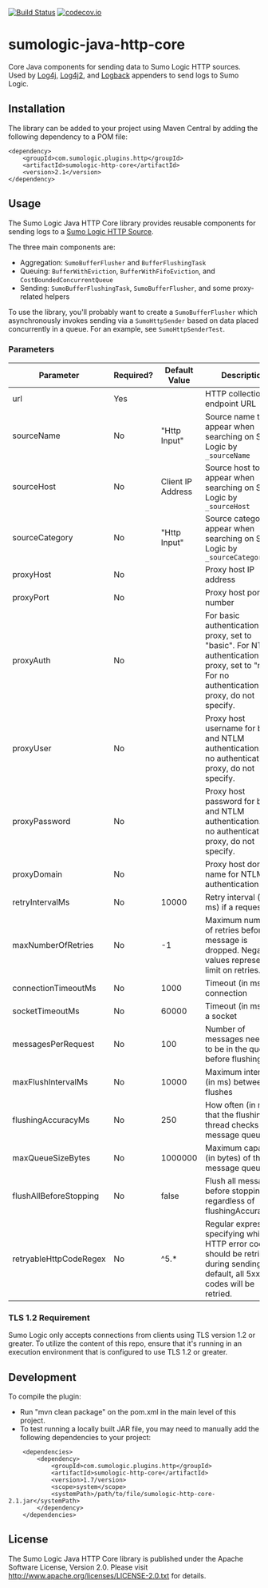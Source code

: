 [![Build Status](https://api.travis-ci.org/SumoLogic/sumologic-java-http-core.svg?branch=master)](https://travis-ci.org/SumoLogic/sumologic-java-http-core)
[![codecov.io](https://codecov.io/github/SumoLogic/sumologic-java-http-core/coverage.svg?branch=master)](https://codecov.io/github/SumoLogic/sumologic-java-http-core?branch=master)

# sumologic-java-http-core

Core Java components for sending data to Sumo Logic HTTP sources.  Used by [Log4j](https://github.com/SumoLogic/sumo-log4j-appender), [Log4j2](https://github.com/SumoLogic/sumologic-log4j2-appender), and [Logback](https://github.com/SumoLogic/sumologic-logback-appender) appenders to send logs to Sumo Logic.

## Installation

The library can be added to your project using Maven Central by adding the following dependency to a POM file:

```
<dependency>
    <groupId>com.sumologic.plugins.http</groupId>
    <artifactId>sumologic-http-core</artifactId>
    <version>2.1</version>
</dependency>
```

## Usage

The Sumo Logic Java HTTP Core library provides reusable components for sending logs to a [Sumo Logic HTTP Source](https://help.sumologic.com/Send-Data/Sources/02Sources-for-Hosted-Collectors/HTTP-Source).

The three main components are:

- Aggregation: `SumoBufferFlusher` and `BufferFlushingTask`
- Queuing: `BufferWithEviction`, `BufferWithFifoEviction`, and `CostBoundedConcurrentQueue`
- Sending: `SumoBufferFlushingTask`, `SumoBufferFlusher`, and some proxy-related helpers

To use the library, you'll probably want to create a `SumoBufferFlusher` which asynchronously invokes sending via a `SumoHttpSender` based on data placed concurrently in a queue.  For an example, see `SumoHttpSenderTest`.

### Parameters
| Parameter              | Required? | Default Value     | Description                                                                                                                                |
|------------------------|-----------|-------------------|--------------------------------------------------------------------------------------------------------------------------------------------|
| url                    | Yes       |                   | HTTP collection endpoint URL                                                                                                               |
| sourceName             | No        | "Http Input"      | Source name to appear when searching on Sumo Logic by `_sourceName`                                                                        |
| sourceHost             | No        | Client IP Address | Source host to appear when searching on Sumo Logic by `_sourceHost`                                                                        |
| sourceCategory         | No        | "Http Input"      | Source category to appear when searching on Sumo Logic by `_sourceCategory`                                                                |
| proxyHost              | No        |                   | Proxy host IP address                                                                                                                      |
| proxyPort              | No        |                   | Proxy host port number                                                                                                                     |
| proxyAuth              | No        |                   | For basic authentication proxy, set to "basic". For NTLM authentication proxy, set to "ntlm". For no authentication proxy, do not specify. |
| proxyUser              | No        |                   | Proxy host username for basic and NTLM authentication. For no authentication proxy, do not specify.                                        |
| proxyPassword          | No        |                   | Proxy host password for basic and NTLM authentication. For no authentication proxy, do not specify.                                        |
| proxyDomain            | No        |                   | Proxy host domain name for NTLM authentication only                                                                                        |
| retryIntervalMs        | No        | 10000             | Retry interval (in ms) if a request fails                                                                                                  |
| maxNumberOfRetries     | No        | -1                | Maximum number of retries before a message is dropped. Negative values represent no limit on retries.                                      |
| connectionTimeoutMs    | No        | 1000              | Timeout (in ms) for connection                                                                                                             |
| socketTimeoutMs        | No        | 60000             | Timeout (in ms) for a socket                                                                                                               |
| messagesPerRequest     | No        | 100               | Number of messages needed to be in the queue before flushing                                                                               |
| maxFlushIntervalMs     | No        | 10000             | Maximum interval (in ms) between flushes                                                                                                   |
| flushingAccuracyMs     | No        | 250               | How often (in ms) that the flushing thread checks the message queue                                                                        |
| maxQueueSizeBytes      | No        | 1000000           | Maximum capacity (in bytes) of the message queue                                                                                           |
| flushAllBeforeStopping | No        | false             | Flush all messages before stopping regardless of flushingAccuracyMs                                                                        |
| retryableHttpCodeRegex | No        | ^5.*              | Regular expression specifying which HTTP error code(s) should be retried during sending. By default, all 5xx error codes will be retried.  |

### TLS 1.2 Requirement

Sumo Logic only accepts connections from clients using TLS version 1.2 or greater. To utilize the content of this repo, ensure that it's running in an execution environment that is configured to use TLS 1.2 or greater.

## Development

To compile the plugin:
- Run "mvn clean package" on the pom.xml in the main level of this project.
- To test running a locally built JAR file, you may need to manually add the following dependencies to your project:
```
    <dependencies>
        <dependency>
            <groupId>com.sumologic.plugins.http</groupId>
            <artifactId>sumologic-http-core</artifactId>
            <version>1.7/version>
            <scope>system</scope>
            <systemPath>/path/to/file/sumologic-http-core-2.1.jar</systemPath>
        </dependency>
    </dependencies>
```

## License

The Sumo Logic Java HTTP Core library is published under the Apache Software License, Version 2.0. Please visit http://www.apache.org/licenses/LICENSE-2.0.txt for details.
